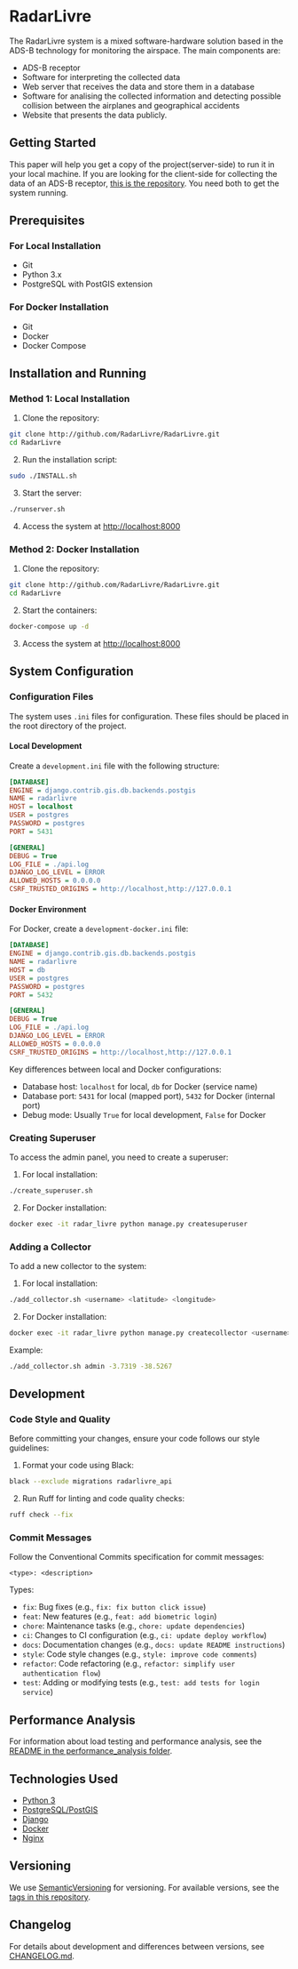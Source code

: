 # RadarLivre

The RadarLivre system is a mixed software-hardware solution based in the ADS-B technology for monitoring the airspace. The main components are: 

* ADS-B receptor
* Software for interpreting the collected data
* Web server that receives the data and store them in a database
* Software for analising the collected information and detecting possible collision between the airplanes and geographical accidents
* Website that presents the data publicly.

## Getting Started

This paper will help you get a copy of the project(server-side) to run it in your local machine. If you are looking for the client-side for collecting the data of an ADS-B receptor, [this is the repository](https://github.com/RadarLivre/RadarLivreCollector). You need both to get the system running.

## Prerequisites

### For Local Installation
* Git
* Python 3.x
* PostgreSQL with PostGIS extension

### For Docker Installation
* Git
* Docker
* Docker Compose

## Installation and Running

### Method 1: Local Installation

1. Clone the repository:
```bash
git clone http://github.com/RadarLivre/RadarLivre.git
cd RadarLivre
```

2. Run the installation script:
```bash
sudo ./INSTALL.sh
```

3. Start the server:
```bash
./runserver.sh
```

4. Access the system at [http://localhost:8000](http://localhost:8000)

### Method 2: Docker Installation

1. Clone the repository:
```bash
git clone http://github.com/RadarLivre/RadarLivre.git
cd RadarLivre
```

2. Start the containers:
```bash
docker-compose up -d
```

3. Access the system at [http://localhost:8000](http://localhost:8000)

## System Configuration

### Configuration Files

The system uses `.ini` files for configuration. These files should be placed in the root directory of the project.

#### Local Development
Create a `development.ini` file with the following structure:

```ini
[DATABASE]
ENGINE = django.contrib.gis.db.backends.postgis
NAME = radarlivre
HOST = localhost
USER = postgres
PASSWORD = postgres
PORT = 5431

[GENERAL]
DEBUG = True
LOG_FILE = ./api.log
DJANGO_LOG_LEVEL = ERROR
ALLOWED_HOSTS = 0.0.0.0
CSRF_TRUSTED_ORIGINS = http://localhost,http://127.0.0.1
```

#### Docker Environment
For Docker, create a `development-docker.ini` file:

```ini
[DATABASE]
ENGINE = django.contrib.gis.db.backends.postgis
NAME = radarlivre
HOST = db
USER = postgres
PASSWORD = postgres
PORT = 5432

[GENERAL]
DEBUG = True
LOG_FILE = ./api.log
DJANGO_LOG_LEVEL = ERROR
ALLOWED_HOSTS = 0.0.0.0
CSRF_TRUSTED_ORIGINS = http://localhost,http://127.0.0.1
```

Key differences between local and Docker configurations:
- Database host: `localhost` for local, `db` for Docker (service name)
- Database port: `5431` for local (mapped port), `5432` for Docker (internal port)
- Debug mode: Usually `True` for local development, `False` for Docker

### Creating Superuser

To access the admin panel, you need to create a superuser:

1. For local installation:
```bash
./create_superuser.sh
```

2. For Docker installation:
```bash
docker exec -it radar_livre python manage.py createsuperuser
```

### Adding a Collector

To add a new collector to the system:

1. For local installation:
```bash
./add_collector.sh <username> <latitude> <longitude>
```

2. For Docker installation:
```bash
docker exec -it radar_livre python manage.py createcollector <username> <latitude> <longitude>
```

Example:
```bash
./add_collector.sh admin -3.7319 -38.5267
```

## Development

### Code Style and Quality

Before committing your changes, ensure your code follows our style guidelines:

1. Format your code using Black:
```bash
black --exclude migrations radarlivre_api
```

2. Run Ruff for linting and code quality checks:
```bash
ruff check --fix
```

### Commit Messages

Follow the Conventional Commits specification for commit messages:

```
<type>: <description>
```
Types:
- `fix`: Bug fixes (e.g., `fix: fix button click issue`)
- `feat`: New features (e.g., `feat: add biometric login`)
- `chore`: Maintenance tasks (e.g., `chore: update dependencies`)
- `ci`: Changes to CI configuration (e.g., `ci: update deploy workflow`)
- `docs`: Documentation changes (e.g., `docs: update README instructions`)
- `style`: Code style changes (e.g., `style: improve code comments`)
- `refactor`: Code refactoring (e.g., `refactor: simplify user authentication flow`)
- `test`: Adding or modifying tests (e.g., `test: add tests for login service`)


## Performance Analysis

For information about load testing and performance analysis, see the [README in the performance_analysis folder](performance_analysis/README.md).

## Technologies Used

* [Python 3](https://www.python.org/)
* [PostgreSQL/PostGIS](https://postgis.net/)
* [Django](https://www.djangoproject.com/)
* [Docker](https://www.docker.com/)
* [Nginx](https://nginx.org/)

## Versioning

We use [SemanticVersioning](http://semver.org/) for versioning. For available versions, see the [tags in this repository](https://github.com/RadarLivre/RadarLivre/tags).

## Changelog

For details about development and differences between versions, see [CHANGELOG.md](CHANGELOG.md).

<!--
## Running the tests TODO

Explain how to run the automated tests for this system

### Break down into end to end tests

Explain what these tests test and why

```
Give an example
```

### And coding style tests

Explain what these tests test and why

```
Give an example
```
-->

<!-- Won't be displayed

<div style="text-align:center">
  <img src="https://raw.githubusercontent.com/RadarLivre/RadarLivre/master/radarlivre_website/static/website/img/icon.ico" width="256">
</div>

# O Sistema Radar Livre

O sistema de monitoramento aéreo Radar Livre é uma solução mista de hadware e software baseada na tecnologia ADS-B. Seus principais componentes são: um aparelho receptor de mensagens ADS-B, um software capaz de interpretar os dados coletados, um servidor web que recebe os dados e armazena em um banco de dados, um software capaz de analisar as informações coletadas e detectar possíveis conflitos entre trajetórias de aeronaves e entre aeronaves e acidentes geográficos, além de um site que disponibiliza os dados publicamente.

# Coleta de mensagens ADS-B

O aparelho coletor de mensagens ADS-B é um componente simples, que pode ser instalado e configurado facilmente. É composto por uma antena pequena e um receptor que pode ser conectado a uma porta USB de qualquer computador. Para o tratamento das mensagens recebidas é necessário um software específico. As aplicações disponíveis atualmente para o reconhecimento das mensagens ADS-B são em sua maioria privadas e para o sistema operacional Windows, o que gera uma dependência da plataforma e um alto custo de instalação. O sistema Radar livre conta com seu próprio software de coleta, uma aplicação de código fonte aberto implementada sobre a plataforma linux pela equipe do projeto na UFC. A aplicação interpreta as mensagens e extrai informações como identificação, posicionamento, velocidade e altitude, armazenando-os em um banco de dados local. Posteriormente, os dados são enviados a um servidor web.

# Servidor web e site

Após serem coletados, os dados são enviados a um servidor web, que armazena-os em um banco de dados que pode ser acessado para análise das informações obtidas das aeronaves. Esses dados serão disponibilisados em um site de acesso livre e gratuito, onde aeronaves serão representadas graficamente, mostrando sua posição e outras informações. Essa interface web também foi implementada pela equipe do projeto na UFC em Quixadá e resultou num Trabalho de Conclusão de Curso (TCC).

# Componentes em produção

Encontram-se em desenvolvimento a versão do software coletor para Android e o Software de Análise de Colisão. O software coletor para Android permitirá o uso de plataformas mais leves e baratas para a implantação das estações coletoras e está sendo desenvolvido também na forma de um Trabalho de Conclusão de Curso. Já o Software de Análise de Colisão está sendo implementado pelo autor deste artigo como projeto de Iniciação Científica.

# Software de Análise de Colisão

Uma das principais falhas do sistema de monitoramento aéreo atual é o atraso na atualização do posicionamento das aeronaves que gera um grande intervalo entre a identificação da possível colisão e o alerta aos pilotos das aeronaves envolvidas. Além disso, o sistema não prevê possíveis colisões contra acidentes geográficos. A Tecnologia ADS-B diminui substancialmente o tempo de atualização do posicionamento dos aviões, tornando o sistema bem mais seguro e confiável.

Com o objetivo de otimizar a prevensão contra colisões, o sistema Radar Livre disponibilizará um software que utiliza os dados coletados em tempo real para análise e verificação de possíveis conflitos entre rotas de aeronaves e entre rotas de aeronaves e acidentes geográficos. A aplicação, que está em fase de desenvolvimento, funcionará na plataforma linux e terá código fonte aberto. Portanto, poderá ser utilizada livremente, especialmente por torres de controle para auxiliar no monitoramento aéreo.

# Conclusão

O projeto Radar Livre, com seus componentes simples e acessíveis, permitirá que o sistema de monitoramento aéreo brasileiro acompanhe as melhorias que estão acontecendo nos sistemas norte americanos com a adoção do método de monitoramento ADS-B. Apesar de ainda estar em fase de desenvolvimento, o sistema já disponibiliza as funcionalidades de coleta, armazenamento e apresentação em funciomaneto, e prevê uma versão do Software Coletor para a plataforma Android e um Software de Análise de Colisão. O site está disponível em <a href="http://www.radarlivre.com">www.radarlivre.com</a>. Os softwares já produzidos estão neste repositório e podem ser baixados e configurados facilmente em qualquer máquina com plataforma linux. Para a instalação, consulte nosso manual em <a href="https://docs.google.com/document/d/1ipKDKALwp97XyFSJrwYT17DriH22y-IMSrwTwS7odJA/edit?usp=sharing">Manual de Instalação</a>.

-->